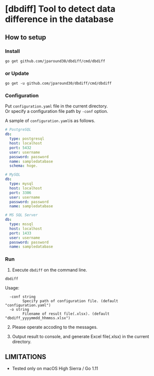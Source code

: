 # [dbdiff] Tool to detect data difference in the database

## How to setup
### Install
```
go get github.com/jparound30/dbdiff/cmd/dbdiff
```
### or Update
```
go get -u github.com/jparound30/dbdiff/cmd/dbdiff
```

### Configuration
Put `configuration.yaml` file in the current directory.  
Or specify a configuration file path by `-conf` option. 

A sample of `configuration.yaml`is as follows.

```yaml
# PostgreSQL
db:
  type: postgresql
  host: localhost
  port: 5432
  user: username
  password: password
  name: sampledatabase
  schema: hoge.

# MySQL
db:
  type: mysql
  host: localhost
  port: 3306
  user: username
  password: password
  name: sampledatabase

# MS SQL Server
db:
  type: mssql
  host: localhost
  port: 1433
  user: username
  password: password
  name: sampledatabase
```
### Run
1. Execute `dbdiff` on the command line.
```
dbdiff
```
Usage:
```
  -conf string
        Specify path of configuration file. (default "configuration.yaml")
  -o string
        Filename of result file(.xlsx). (default "dbdiff_yyyymmdd_hhmmss.xlsx")
```
2. Please operate accoding to the messages.

3. Output result to console, and generate Excel file(.xlsx) in the current directory.

## LIMITATIONS
- Tested only on macOS High Sierra / Go 1.11
